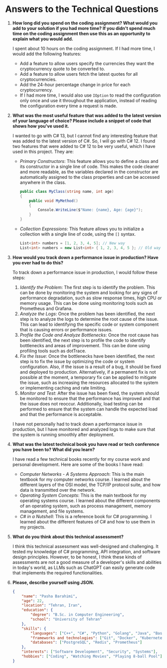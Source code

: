 # Answers to the Technical Questions

1. **How long did you spend on the coding assignment? What would you add to your solution if you had more time? If you didn't spend much time on the coding assignment then use this as an opportunity to explain what you would add.**

    I spent about 10 hours on the coding assignment. If I had more time, I would add the following features:
    - Add a feature to allow users specify the currencies they want the cryptocurrency quote to be converted to.
    - Add a feature to allow users fetch the latest quotes for all cryptocurrencies.
    - Add the 24-hour percentage change in price for each cryptocurrency.
    - If I had more time, I would also use `IOption` to read the configuration only once and use it throughout the application, instead of reading the configuration every time a request is made.

2. **What was the most useful feature that was added to the latest version of your language of choice? Please include a snippet of code that shows how you've used it.**

    I wanted to go with C# 13, but I cannot find any interesting feature that was added to the latest version of C#. So, I will go with C# 12. I found two features that were added to C# 12 to be very useful, which I have used in this project. They are:

    - *Primary Constructors*: This feature allows you to define a class and its constructor in a single line of code. This makes the code cleaner and more readable, as the variables declared in the constructor are automatically assigned to the class properties and can be accessed anywhere in the class.

        ```csharp
        public class MyClass(string name, int age)
        {
            public void MyMethod()
            {
                Console.WriteLine($"Name: {name}, Age: {age}");
            }
        }
        ```

    - *Collection Expressions*: This feature allows you to initialize a collection with a single line of code, using the `[]` syntax.

        ```csharp
        List<int> numbers = [1, 2, 3, 4, 5]; // New way
        List<int> numbers = new List<int> { 1, 2, 3, 4, 5 }; // Old way
        ```

3. **How would you track down a performance issue in production? Have you ever had to do this?**

    To track down a performance issue in production, I would follow these steps:

   1. *Identify the Problem*: The first step is to identify the problem. This can be done by monitoring the system and looking for any signs of performance degradation, such as slow response times, high CPU or memory usage. This can be done using monitoring tools such as Prometheus and Grafana.
   2. *Analyze the Logs*: Once the problem has been identified, the next step is to analyze the logs to determine the root cause of the issue. This can lead to identifying the specific code or system component that is causing errors or performance issues.
   3. *Profile the Code and Analyze Bottlenecks*: Once the root cause has been identified, the next step is to profile the code to identify bottlenecks and areas of improvement. This can be done using profiling tools such as dotTrace.
   4. *Fix the Issue*: Once the bottlenecks have been identified, the next step is to fix the issue by optimizing the code or system configuration. Also, if the issue is a result of a bug, it should be fixed and deployed to production. Alternatively, if a permanent fix is not possible at the moment, a temporary fix can be applied to mitigate the issue, such as increasing the resources allocated to the system or implementing caching and rate limiting.
   5. *Monitor and Test*: After the issue has been fixed, the system should be monitored to ensure that the performance has improved and that the issue does not reoccur. Additionally, load testing can be performed to ensure that the system can handle the expected load and that the performance is acceptable.

    I have not personally had to track down a performance issue in production, but I have monitored and analyzed logs to make sure that the system is running smoothly after deployment.

4. **What was the latest technical book you have read or tech conference you have been to? What did you learn?**

    I have read a few technical books recently for my course work and personal development. Here are some of the books I have read:

    - *Computer Networks - A Systems Approach*: This is the main textbook for my computer networks course. I learned about the different layers of the OSI model, the TCP/IP protocol suite, and how data is transmitted over the network.
    - *Operating System Concepts*: This is the main textbook for my operating systems course. I learned about the different components of an operating system, such as process management, memory management, and file systems.
    - *C# in a Nutshell*: This is a reference book for C# programming. I learned about the different features of C# and how to use them in my projects.

5. **What do you think about this technical assessment?**

    I think this technical assessment was well-designed and challenging. It tested my knowledge of C# programming, API integration, and software design principles. However, to be honest, I think these kinds of assessments are not a good measure of a developer's skills and abilities in today's world, as LLMs such as ChatGPT can easily generate code that implements the required functionalities.

6. **Please, describe yourself using JSON.**

    ```json
    {
        "name": "Pasha Barahimi",
        "age": 22,
        "location": "Tehran, Iran",
        "education": {
            "degree": "B.Sc. in Computer Engineering",
            "school": "University of Tehran"
        },
        "skills": {
            "languages": ["C++", "C#", "Python", "Golang", "Java", "Bash", "Rust"],
            "frameworks and technologies": ["Git", "Docker", "Kubernetes", "Makefile", "Ansible", "Django"],
            "databases": ["PostgreSQL", "Redis", "Prometheus"]
        },
        "interests": ["Software Development", "Security", "Systems"],
        "hobbies": ["Coding", "Watching Movies", "Playing 8-ball Pool"]
    }
    ```
